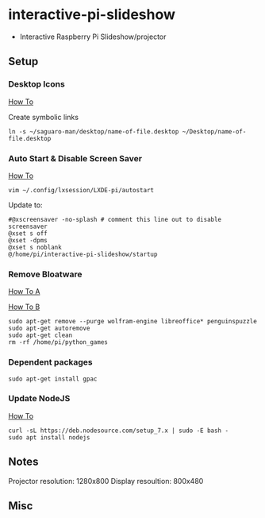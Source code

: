 # interactive-pi-slideshow
- Interactive Raspberry Pi Slideshow/projector

## Setup

### Desktop Icons

[How To](http://www.raspberry-projects.com/pi/pi-operating-systems/raspbian/gui/desktop-shortcuts)

Create symbolic links

```
ln -s ~/saguaro-man/desktop/name-of-file.desktop ~/Desktop/name-of-file.desktop
```

### Auto Start & Disable Screen Saver

[How To](https://www.raspberrypi.org/forums/viewtopic.php?f=91&t=163316)

```
vim ~/.config/lxsession/LXDE-pi/autostart
```

Update to:

```
#@xscreensaver -no-splash # comment this line out to disable screensaver
@xset s off
@xset -dpms
@xset s noblank
@/home/pi/interactive-pi-slideshow/startup
```

### Remove Bloatware

[How To A](http://raspi.tv/2016/how-to-free-up-some-space-on-your-raspbian-sd-card-remove-wolfram-libreoffice)

[How To B](https://project.altservice.com/issues/418)

```
sudo apt-get remove --purge wolfram-engine libreoffice* penguinspuzzle
sudo apt-get autoremove
sudo apt-get clean
rm -rf /home/pi/python_games
```

### Dependent packages

```
sudo apt-get install gpac
```

### Update NodeJS

[How To](http://thisdavej.com/beginners-guide-to-installing-node-js-on-a-raspberry-pi/)

```
curl -sL https://deb.nodesource.com/setup_7.x | sudo -E bash -
sudo apt install nodejs
```

## Notes

Projector resolution: 1280x800
Display resoultion: 800x480

## Misc
